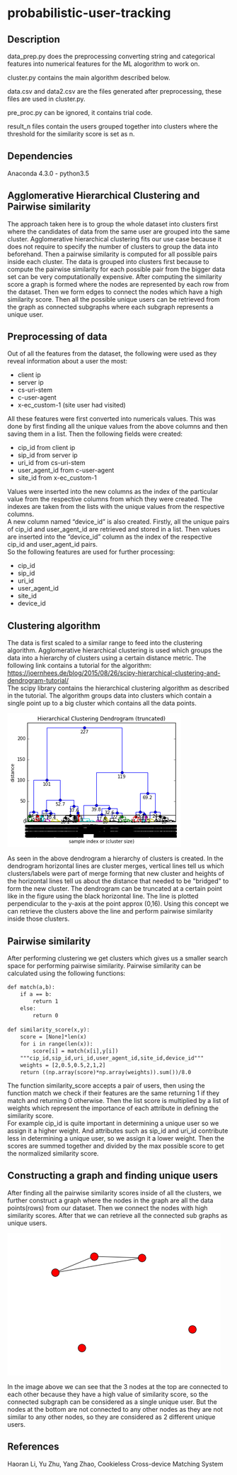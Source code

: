 # probabilistic-user-tracking
## Description
data_prep.py does the preprocessing converting string and categorical features into numerical features for the ML alogorithm to work on.

cluster.py contains the main algorithm described below.

data.csv and data2.csv are the files generated after preprocessing, these files are used in cluster.py.

pre_proc.py can be ignored, it contains trial code.

result_n files contain the users grouped together into clusters where the threshold for the similarity score is set as n.

## Dependencies
Anaconda 4.3.0 - python3.5

## Agglomerative Hierarchical Clustering and Pairwise similarity
The approach taken here is to group the whole dataset into clusters first where the candidates of data from the same user are grouped into the same cluster. Agglomerative hierarchical clustering fits our use case because it does not require to specify the number of clusters to group the data into beforehand. Then a pairwise similarity is computed for all possible pairs inside each cluster. The data is grouped into clusters first because to compute the pairwise similarity for each possible pair from the bigger data set can be very computationally expensive. After computing the similarity score a graph is formed where the nodes are represented by each row from the dataset. Then we form edges to connect the nodes which have a high similarity score. Then all the possible unique users can be retrieved from the graph as connected subgraphs where each subgraph represents a unique user.  <br>
## Preprocessing of data
Out of all the features from the dataset, the following were used as they reveal information about a user the most:
* client ip
* server ip
* cs-uri-stem
* c-user-agent
* x-ec_custom-1 (site user had visited)

All these features were first converted into numericals values. This was done by first finding all the unique values from the above columns and then saving them in a list. Then the following fields were created:
* cip_id from client ip
* sip_id from server ip
* uri_id from cs-uri-stem
* user_agent_id from c-user-agent
* site_id from x-ec_custom-1

Values were inserted into the new columns as the index of the particular value from the respective columns from which they were created. The indexes are taken from the lists with the unique values from the respective columns.<br>
A new column named “device_id” is also created. Firstly, all the unique pairs of cip_id and user_agent_id are retrieved and stored in a list. Then values are inserted into the “device_id” column as the index of the respective cip_id and user_agent_id pairs.<br>
So the following features are used for further processing:<br>
* cip_id
* sip_id
* uri_id
* user_agent_id
* site_id
* device_id

## Clustering algorithm
The data is first scaled to a similar range to feed into the clustering algorithm. Agglomerative hierarchical clustering is used which groups the data into a hierarchy of clusters using a certain distance metric. The following link contains a tutorial for the algorithm: https://joernhees.de/blog/2015/08/26/scipy-hierarchical-clustering-and-dendrogram-tutorial/<br>
The scipy library contains the hierarchical clustering algorithm as described in the tutorial. 
The algorithm groups data into clusters which contain a single point up to a big cluster which contains all the data points.  

![alt text](https://github.com/sukrit-uba/probabilistic-user-tracking/blob/master/dendrogram2.png "Logo Title Text 1")

As seen in the above dendrogram a hierarchy of clusters is created. In the dendrogram horizontal lines are cluster merges, vertical lines tell us which clusters/labels were part of merge forming that new cluster and heights of the horizontal lines tell us about the distance that needed to be "bridged" to form the new cluster. The dendrogram can be truncated at a certain point like in the figure using the black horizontal line. The line is plotted perpendicular to the y-axis at the point approx (0,16). Using this concept we can retrieve the clusters above the line and perform pairwise similarity inside those clusters.

## Pairwise similarity
After performing clustering we get clusters which gives us a smaller search space for performing pairwise similarity. Pairwise similarity can be calculated using the following functions:<br>
```
def match(a,b):
    if a == b:
        return 1
    else:
        return 0
        
def similarity_score(x,y):
    score = [None]*len(x)
    for i in range(len(x)):
        score[i] = match(x[i],y[i])
    """cip_id,sip_id,uri_id,user_agent_id,site_id,device_id"""    
    weights = [2,0.5,0.5,2,1,2] 
    return ((np.array(score)*np.array(weights)).sum())/8.0
```
The function similarity_score accepts a pair of users, then using the function match we check if their features are the same returning 1 if they match and returning 0 otherwise. Then the list score is multiplied by a list of weights which represent the importance of each attribute in defining the similarity score.<br>
For example cip_id is quite important in determining a unique user so we assign it a higher weight. And attributes such as sip_id and uri_id contribute less in determining a unique user, so we assign it a lower weight. Then the scores are summed together and divided by the max possible score to get the normalized similarity score.<br>

## Constructing a graph and finding unique users
After finding all the pairwise similarity scores inside of all the clusters, we further construct a graph where the nodes in the graph are all the data points(rows) from our dataset. Then we connect the nodes with high similarity scores. After that we can retrieve all the connected sub graphs as unique users. 

![alt text](https://github.com/sukrit-uba/probabilistic-user-tracking/blob/master/graph.png "Logo Title Text 1")

In the image above we can see that the 3 nodes at the top are connected to each other because they have a high value of similarity score, so the connected subgraph can be considered as a single unique user. 
But the nodes at the bottom are not connected to any other nodes as they are not similar to any other nodes, so they are considered as 2 different unique users. 

## References
Haoran Li, Yu Zhu, Yang Zhao, Cookieless Cross-device Matching System

